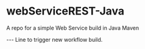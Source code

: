 # webServiceREST-Java
A repo for a simple Web Service build in Java Maven

--- Line to trigger new workflow build.
